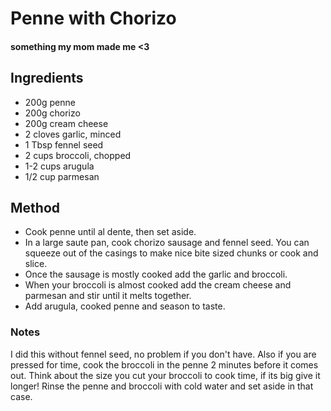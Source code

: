 # Penne with Chorizo

#### something my mom made me <3

## Ingredients

- 200g penne
- 200g chorizo
- 200g cream cheese
- 2 cloves garlic, minced
- 1 Tbsp fennel seed
- 2 cups broccoli, chopped
- 1-2 cups arugula
- 1/2 cup parmesan 

## Method

- Cook penne until al dente, then set aside.
- In a large saute pan, cook chorizo sausage and fennel seed. You can squeeze out of the casings to make nice bite sized chunks or cook and slice.
- Once the sausage is mostly cooked add the garlic and broccoli.
- When your broccoli is almost cooked add the cream cheese and parmesan and stir until it melts together.
- Add arugula, cooked penne and season to taste.

### Notes
I did this without fennel seed, no problem if you don't have. Also if you are pressed for time, cook the broccoli in the penne 2 minutes before it comes out.
Think about the size you cut your broccoli to cook time, if its big give it longer! Rinse the penne and broccoli with cold water and set aside in that case.
